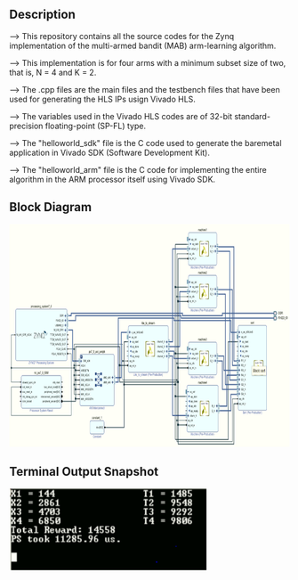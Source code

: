 ## Description

--> This repository contains all the source codes for the Zynq implementation of the multi-armed bandit (MAB) arm-learning algorithm.

--> This implementation is for four arms with a minimum subset size of two, that is, N = 4 and K = 2.

--> The .cpp files are the main files and the testbench files that have been used for generating the HLS IPs usign Vivado HLS.

--> The variables used in the Vivado HLS codes are of 32-bit standard-precision floating-point (SP-FL) type.

--> The "helloworld_sdk" file is the C code used to generate the baremetal application in Vivado SDK (Software Development Kit).

--> The "helloworld_arm" file is the C code for implementing the entire algorithm in the ARM processor itself using Vivado SDK.

## Block Diagram

<img src="images/al_bd.png" height="400" >

## Terminal Output Snapshot

<img src="images/al_output.PNG" height="150" >
